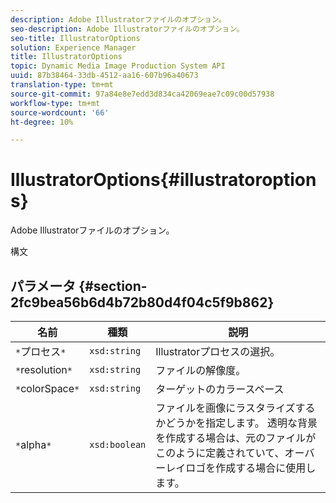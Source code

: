```yaml
---
description: Adobe Illustratorファイルのオプション。
seo-description: Adobe Illustratorファイルのオプション。
seo-title: IllustratorOptions
solution: Experience Manager
title: IllustratorOptions
topic: Dynamic Media Image Production System API
uuid: 87b38464-33db-4512-aa16-607b96a40673
translation-type: tm+mt
source-git-commit: 97a84e8e7edd3d834ca42069eae7c09c00d57938
workflow-type: tm+mt
source-wordcount: '66'
ht-degree: 10%

---
```



# IllustratorOptions{#illustratoroptions}

Adobe Illustratorファイルのオプション。

構文

## パラメータ {#section-2fc9bea56b6d4b72b80d4f04c5f9b862}

| 名前 | 種類 | 説明 |
|---|---|---|
| `*`プロセス`*` | `xsd:string` | Illustratorプロセスの選択。 |
| `*`resolution`*` | `xsd:string` | ファイルの解像度。 |
| `*`colorSpace`*` | `xsd:string` | ターゲットのカラースペース |
| `*`alpha`*` | `xsd:boolean` | ファイルを画像にラスタライズするかどうかを指定します。 透明な背景を作成する場合は、元のファイルがこのように定義されていて、オーバーレイロゴを作成する場合に使用します。 |

